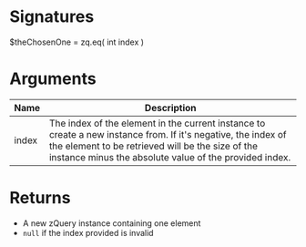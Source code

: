 <!-- start reference -->

# Signatures

$theChosenOne = zq.eq( int index )

# Arguments

|Name|Description|
|---|---|
|index|The index of the element in the current instance to create a new instance from. If it's negative, the index of the element to be retrieved will be the size of the instance minus the absolute value of the provided index.|

# Returns

- A new zQuery instance containing one element
- `null` if the index provided is invalid

<!-- end reference -->
